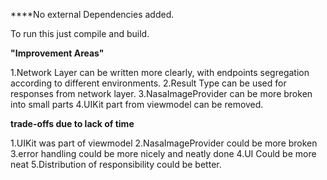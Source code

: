 
****No external Dependencies added.


To run this just compile and build.

**"Improvement Areas"**

1.Network Layer can be written more clearly, with endpoints segregation according to different environments.
2.Result Type can be used for responses from network layer.
3.NasaImageProvider can be more broken into small parts
4.UIKit part from viewmodel can be removed.

**trade-offs due to lack of time**

1.UIKit was part of viewmodel
2.NasaImageProvider could be more broken
3.error handling could be more nicely and neatly done
4.UI Could be more neat
5.Distribution of responsibility could be better.
